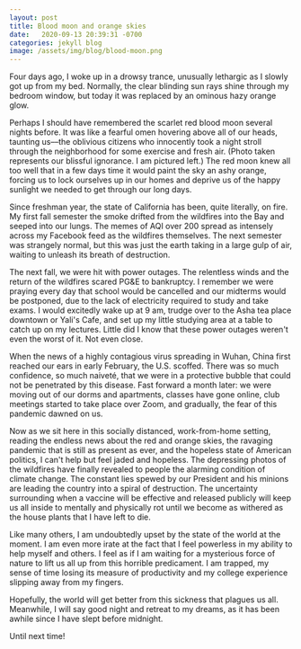 ```yaml
---
layout: post
title: Blood moon and orange skies
date:   2020-09-13 20:39:31 -0700
categories: jekyll blog
image: /assets/img/blog/blood-moon.png
---
```

Four days ago, I woke up in a drowsy trance, unusually lethargic as I slowly got up from my bed. Normally, the clear blinding sun rays shine through my bedroom window, but today it was replaced by an ominous hazy orange glow.

Perhaps I should have remembered the scarlet red blood moon several nights before. It was like a fearful omen hovering above all of our heads, taunting us––the oblivious citizens who innocently took a night stroll through the neighborhood for some exercise and fresh air. (Photo taken represents our blissful ignorance. I am pictured left.) The red moon knew all too well that in a few days time it would paint the sky an ashy orange, forcing us to lock ourselves up in our homes and deprive us of the happy sunlight we needed to get through our long days.

Since freshman year, the state of California has been, quite literally, on fire. My first fall semester the smoke drifted from the wildfires into the Bay and seeped into our lungs. The memes of AQI over 200 spread as intensely across my Facebook feed as the wildfires themselves. The next semester was strangely normal, but this was just the earth taking in a large gulp of air, waiting to unleash its breath of destruction.

The next fall, we were hit with power outages. The relentless winds and the return of the wildfires scared PG&E to bankruptcy. I remember we were praying every day that school would be cancelled and our midterms would be postponed, due to the lack of electricity required to study and take exams. I would excitedly wake up at 9 am, trudge over to the Asha tea place downtown or Yali's Cafe, and set up my little studying area at a table to catch up on my lectures. Little did I know that these power outages weren't even the worst of it. Not even close.

When the news of a highly contagious virus spreading in Wuhan, China first reached our ears in early February, the U.S. scoffed. There was so much confidence, so much naiveté, that we were in a protective bubble that could not be penetrated by this disease. Fast forward a month later: we were moving out of our dorms and apartments, classes have gone online, club meetings started to take place over Zoom, and gradually, the fear of this pandemic dawned on us.

Now as we sit here in this socially distanced, work-from-home setting, reading the endless news about the red and orange skies, the ravaging pandemic that is still as present as ever, and the hopeless state of American politics, I can't help but feel jaded and hopeless. The depressing photos of the wildfires have finally revealed to people the alarming condition of climate change. The constant lies spewed by our President and his minions are leading the country into a spiral of destruction. The uncertainty surrounding when a vaccine will be effective and released publicly will keep us all inside to mentally and physically rot until we become as withered as the house plants that I have left to die.

Like many others, I am undoubtedly upset by the state of the world at the moment. I am even more irate at the fact that I feel powerless in my ability to help myself and others. I feel as if I am waiting for a mysterious force of nature to lift us all up from this horrible predicament. I am trapped, my sense of time losing its measure of productivity and my college experience slipping away from my fingers.

Hopefully, the world will get better from this sickness that plagues us all. Meanwhile, I will say good night and retreat to my dreams, as it has been awhile since I have slept before midnight.

Until next time!
